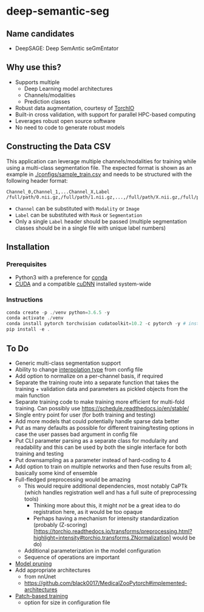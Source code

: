 # deep-semantic-seg

## Name candidates

- DeepSAGE: Deep SemAntic seGmEntator

## Why use this?

- Supports multiple
  - Deep Learning model architectures
  - Channels/modalities 
  - Prediction classes
- Robust data augmentation, courtesy of [TorchIO](https://github.com/fepegar/torchio/)
- Built-in cross validation, with support for parallel HPC-based computing
- Leverages robust open source software
- No need to code to generate robust models

## Constructing the Data CSV

This application can leverage multiple channels/modalities for training while using a multi-class segmentation file. The expected format is shown as an example in [./configs/sample_train.csv](./configs/sample_train.csv) and needs to be structured with the following header format:

```
Channel_0,Channel_1,...Channel_X,Label
/full/path/0.nii.gz,/full/path/1.nii.gz,...,/full/path/X.nii.gz,/full/path/segmentation.nii.gz,
```

- `Channel` can be substituted with `Modality` or `Image`
- `Label` can be substituted with `Mask` or `Segmentation`
- Only a single `Label` header should be passed (multiple segmentation classes should be in a single file with unique label numbers)

## Installation

### Prerequisites

- Python3 with a preference for [conda](https://www.anaconda.com/)
- [CUDA](https://developer.nvidia.com/cuda-download) and a compatible [cuDNN](https://developer.nvidia.com/cudnn) installed system-wide

### Instructions

```powershell
conda create -p ./venv python=3.6.5 -y
conda activate ./venv
conda install pytorch torchvision cudatoolkit=10.2 -c pytorch -y # install according to your cuda version https://pytorch.org/get-started/locally/
pip install -e .
```

## To Do

- Generic multi-class segmentation support
- Ability to change [interpolation type](https://torchio.readthedocs.io/transforms/transforms.html?highlight=interpolation#interpolation) from config file
- Add option to normalize on a per-channel basis, if required
- Separate the training route into a separate function that takes the training + validation data and parameters as pickled objects from the main function
- Separate training code to make training more efficient for multi-fold training. Can possibly use https://schedule.readthedocs.io/en/stable/
- Single entry point for user (for both training and testing)
- Add more models that could potentially handle sparse data better
- Put as many defaults as possible for different training/testing options in case the user passes bad argument in config file
- Put CLI parameter parsing as a separate class for modularity and readability and this can be used by both the single interface for both training and testing
- Put downsampling as a parameter instead of hard-coding to 4
- Add option to train on multiple networks and then fuse results from all; basically some kind of ensemble
- Full-fledged preprocessing would be amazing
  - This would require additional dependencies, most notably CaPTk (which handles registration well and has a full suite of preprocessing tools)
    - Thinking more about this, it might _not_ be a great idea to do registration here, as it would be too opaque
    - Perhaps having a mechanism for intensity standardization (probably (Z-scoring)[https://torchio.readthedocs.io/transforms/preprocessing.html?highlight=intensity#torchio.transforms.ZNormalization] would be do)
  - Additional parameterization in the model configuration 
  - Sequence of operations are important
- [Model pruning](https://pytorch.org/tutorials/intermediate/pruning_tutorial.html)
- Add appropriate architectures
  - from nnUnet
  - https://github.com/black0017/MedicalZooPytorch#implemented-architectures
- [Patch-based training](https://torchio.readthedocs.io/data/patch_training.html#patchsampler)
  - option for size in configuration file